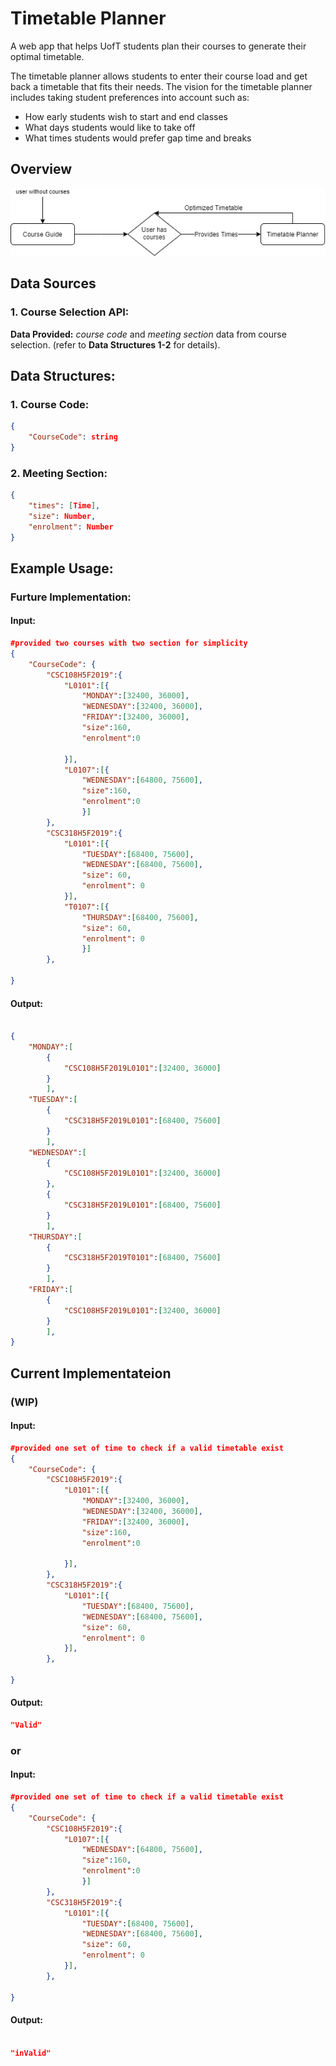 # Timetable Planner

A web app that helps UofT students plan their courses to generate their optimal timetable. 

The timetable planner allows students to enter their course load and get back a timetable that fits their needs. The vision for the timetable planner includes taking student preferences into account such as: 

- How early students wish to start and end classes
- What days students would like to take off
- What times students would prefer gap time and breaks


## Overview

![courseguide_to_timetable](courseguide_to_timetable.png)

## Data Sources

### 1. Course Selection API:

__Data Provided:__  *course code* and *meeting section* data from course selection. (refer to **Data Structures 1-2** for details). 

## Data Structures:

### 1. Course Code: 

``` json
{
    "CourseCode": string
}
```

### 2. Meeting Section: 

```json
{
    "times": [Time],
    "size": Number,
    "enrolment": Number
}
```
## Example Usage:

### Furture Implementation:

#### Input:

```json
#provided two courses with two section for simplicity
{
    "CourseCode": {
        "CSC108H5F2019":{
            "L0101":[{
                "MONDAY":[32400, 36000],
                "WEDNESDAY":[32400, 36000],
                "FRIDAY":[32400, 36000],
                "size":160,
                "enrolment":0

            }],
            "L0107":[{
                "WEDNESDAY":[64800, 75600],
                "size":160,
                "enrolment":0
                }]
        },
        "CSC318H5F2019":{
            "L0101":[{
                "TUESDAY":[68400, 75600],
                "WEDNESDAY":[68400, 75600],
                "size": 60,
                "enrolment": 0
            }],
            "T0107":[{
                "THURSDAY":[68400, 75600],
                "size": 60,
                "enrolment": 0
                }]
        },
        
}

```

#### Output:

```json

{
    "MONDAY":[
        {
            "CSC108H5F2019L0101":[32400, 36000]
        }
        ],
    "TUESDAY":[
        {
            "CSC318H5F2019L0101":[68400, 75600]
        }
        ],
    "WEDNESDAY":[
        {
            "CSC108H5F2019L0101":[32400, 36000]
        },
        {
            "CSC318H5F2019L0101":[68400, 75600]
        }
        ],
    "THURSDAY":[
        {
            "CSC318H5F2019T0101":[68400, 75600]
        }
        ],
    "FRIDAY":[
        {
            "CSC108H5F2019L0101":[32400, 36000]
        }
        ],
}

```

## Current Implementateion
### (WIP)

#### Input:

```json
#provided one set of time to check if a valid timetable exist
{
    "CourseCode": {
        "CSC108H5F2019":{
            "L0101":[{
                "MONDAY":[32400, 36000],
                "WEDNESDAY":[32400, 36000],
                "FRIDAY":[32400, 36000],
                "size":160,
                "enrolment":0

            }],
        },
        "CSC318H5F2019":{
            "L0101":[{
                "TUESDAY":[68400, 75600],
                "WEDNESDAY":[68400, 75600],
                "size": 60,
                "enrolment": 0
            }],
        },
        
}
```

#### Output:

```json
"Valid"
```
### or

#### Input:

```json
#provided one set of time to check if a valid timetable exist
{
    "CourseCode": {
        "CSC108H5F2019":{
            "L0107":[{
                "WEDNESDAY":[64800, 75600],
                "size":160,
                "enrolment":0
                }]
        },
        "CSC318H5F2019":{
            "L0101":[{
                "TUESDAY":[68400, 75600],
                "WEDNESDAY":[68400, 75600],
                "size": 60,
                "enrolment": 0
            }],
        },
        
}

```

#### Output:

```json

"inValid"

```
